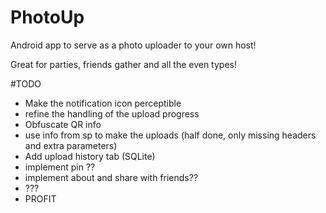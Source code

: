 # PhotoUp
Android app to serve as a photo uploader to your own host!

Great for parties, friends gather and all the even types!

#TODO
* Make the notification icon perceptible
* refine the handling of the upload progress
* Obfuscate QR info
* use info from sp to make the uploads (half done, only missing headers and extra parameters)
* Add upload history tab (SQLite)
* implement pin ??
* implement about and share with friends??
* ???
* PROFIT


